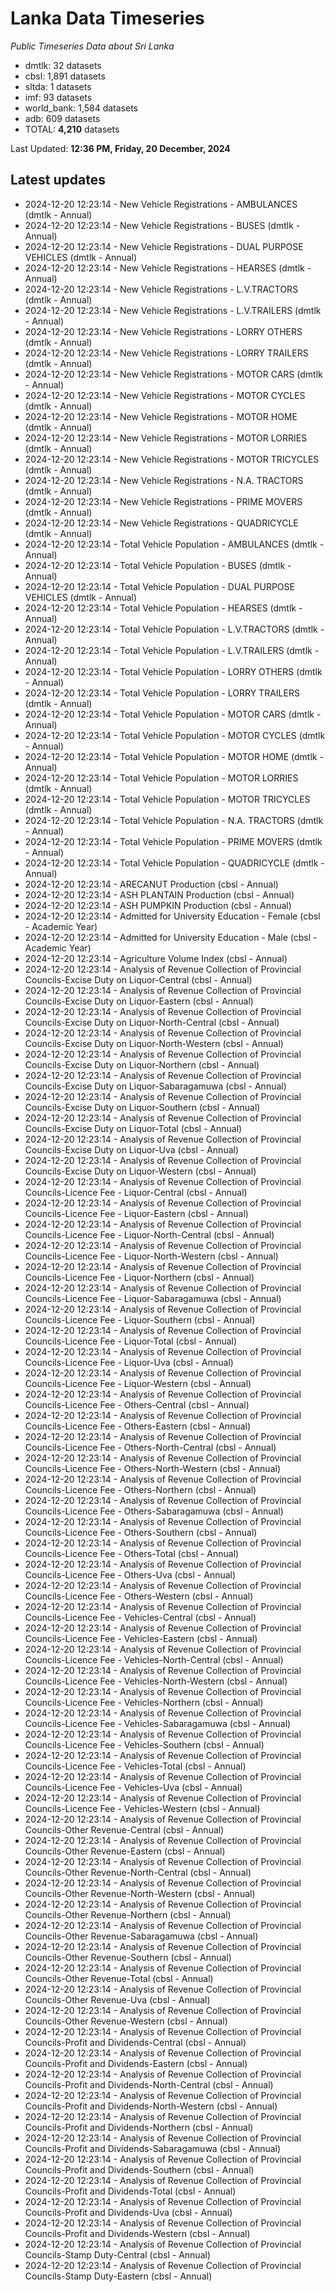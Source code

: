# Lanka Data Timeseries
*Public Timeseries Data about Sri Lanka*

* dmtlk: 32 datasets
* cbsl: 1,891 datasets
* sltda: 1 datasets
* imf: 93 datasets
* world_bank: 1,584 datasets
* adb: 609 datasets
* TOTAL: **4,210** datasets

Last Updated: **12:36 PM, Friday, 20 December, 2024**

## Latest updates

* 2024-12-20 12:23:14 - New Vehicle Registrations - AMBULANCES (dmtlk - Annual)
* 2024-12-20 12:23:14 - New Vehicle Registrations - BUSES (dmtlk - Annual)
* 2024-12-20 12:23:14 - New Vehicle Registrations - DUAL PURPOSE VEHICLES (dmtlk - Annual)
* 2024-12-20 12:23:14 - New Vehicle Registrations - HEARSES (dmtlk - Annual)
* 2024-12-20 12:23:14 - New Vehicle Registrations - L.V.TRACTORS (dmtlk - Annual)
* 2024-12-20 12:23:14 - New Vehicle Registrations - L.V.TRAILERS (dmtlk - Annual)
* 2024-12-20 12:23:14 - New Vehicle Registrations - LORRY OTHERS (dmtlk - Annual)
* 2024-12-20 12:23:14 - New Vehicle Registrations - LORRY TRAILERS (dmtlk - Annual)
* 2024-12-20 12:23:14 - New Vehicle Registrations - MOTOR CARS (dmtlk - Annual)
* 2024-12-20 12:23:14 - New Vehicle Registrations - MOTOR CYCLES (dmtlk - Annual)
* 2024-12-20 12:23:14 - New Vehicle Registrations - MOTOR HOME (dmtlk - Annual)
* 2024-12-20 12:23:14 - New Vehicle Registrations - MOTOR LORRIES (dmtlk - Annual)
* 2024-12-20 12:23:14 - New Vehicle Registrations - MOTOR TRICYCLES (dmtlk - Annual)
* 2024-12-20 12:23:14 - New Vehicle Registrations - N.A. TRACTORS (dmtlk - Annual)
* 2024-12-20 12:23:14 - New Vehicle Registrations - PRIME MOVERS (dmtlk - Annual)
* 2024-12-20 12:23:14 - New Vehicle Registrations - QUADRICYCLE (dmtlk - Annual)
* 2024-12-20 12:23:14 - Total Vehicle Population - AMBULANCES (dmtlk - Annual)
* 2024-12-20 12:23:14 - Total Vehicle Population - BUSES (dmtlk - Annual)
* 2024-12-20 12:23:14 - Total Vehicle Population - DUAL PURPOSE VEHICLES (dmtlk - Annual)
* 2024-12-20 12:23:14 - Total Vehicle Population - HEARSES (dmtlk - Annual)
* 2024-12-20 12:23:14 - Total Vehicle Population - L.V.TRACTORS (dmtlk - Annual)
* 2024-12-20 12:23:14 - Total Vehicle Population - L.V.TRAILERS (dmtlk - Annual)
* 2024-12-20 12:23:14 - Total Vehicle Population - LORRY OTHERS (dmtlk - Annual)
* 2024-12-20 12:23:14 - Total Vehicle Population - LORRY TRAILERS (dmtlk - Annual)
* 2024-12-20 12:23:14 - Total Vehicle Population - MOTOR CARS (dmtlk - Annual)
* 2024-12-20 12:23:14 - Total Vehicle Population - MOTOR CYCLES (dmtlk - Annual)
* 2024-12-20 12:23:14 - Total Vehicle Population - MOTOR HOME (dmtlk - Annual)
* 2024-12-20 12:23:14 - Total Vehicle Population - MOTOR LORRIES (dmtlk - Annual)
* 2024-12-20 12:23:14 - Total Vehicle Population - MOTOR TRICYCLES (dmtlk - Annual)
* 2024-12-20 12:23:14 - Total Vehicle Population - N.A. TRACTORS (dmtlk - Annual)
* 2024-12-20 12:23:14 - Total Vehicle Population - PRIME MOVERS (dmtlk - Annual)
* 2024-12-20 12:23:14 - Total Vehicle Population - QUADRICYCLE (dmtlk - Annual)
* 2024-12-20 12:23:14 - ARECANUT Production (cbsl - Annual)
* 2024-12-20 12:23:14 - ASH PLANTAIN Production (cbsl - Annual)
* 2024-12-20 12:23:14 - ASH PUMPKIN Production (cbsl - Annual)
* 2024-12-20 12:23:14 - Admitted for University Education - Female (cbsl - Academic Year)
* 2024-12-20 12:23:14 - Admitted for University Education - Male (cbsl - Academic Year)
* 2024-12-20 12:23:14 - Agriculture Volume Index (cbsl - Annual)
* 2024-12-20 12:23:14 - Analysis of Revenue Collection of Provincial Councils-Excise Duty on Liquor-Central (cbsl - Annual)
* 2024-12-20 12:23:14 - Analysis of Revenue Collection of Provincial Councils-Excise Duty on Liquor-Eastern (cbsl - Annual)
* 2024-12-20 12:23:14 - Analysis of Revenue Collection of Provincial Councils-Excise Duty on Liquor-North-Central (cbsl - Annual)
* 2024-12-20 12:23:14 - Analysis of Revenue Collection of Provincial Councils-Excise Duty on Liquor-North-Western (cbsl - Annual)
* 2024-12-20 12:23:14 - Analysis of Revenue Collection of Provincial Councils-Excise Duty on Liquor-Northern (cbsl - Annual)
* 2024-12-20 12:23:14 - Analysis of Revenue Collection of Provincial Councils-Excise Duty on Liquor-Sabaragamuwa (cbsl - Annual)
* 2024-12-20 12:23:14 - Analysis of Revenue Collection of Provincial Councils-Excise Duty on Liquor-Southern (cbsl - Annual)
* 2024-12-20 12:23:14 - Analysis of Revenue Collection of Provincial Councils-Excise Duty on Liquor-Total (cbsl - Annual)
* 2024-12-20 12:23:14 - Analysis of Revenue Collection of Provincial Councils-Excise Duty on Liquor-Uva (cbsl - Annual)
* 2024-12-20 12:23:14 - Analysis of Revenue Collection of Provincial Councils-Excise Duty on Liquor-Western (cbsl - Annual)
* 2024-12-20 12:23:14 - Analysis of Revenue Collection of Provincial Councils-Licence Fee - Liquor-Central (cbsl - Annual)
* 2024-12-20 12:23:14 - Analysis of Revenue Collection of Provincial Councils-Licence Fee - Liquor-Eastern (cbsl - Annual)
* 2024-12-20 12:23:14 - Analysis of Revenue Collection of Provincial Councils-Licence Fee - Liquor-North-Central (cbsl - Annual)
* 2024-12-20 12:23:14 - Analysis of Revenue Collection of Provincial Councils-Licence Fee - Liquor-North-Western (cbsl - Annual)
* 2024-12-20 12:23:14 - Analysis of Revenue Collection of Provincial Councils-Licence Fee - Liquor-Northern (cbsl - Annual)
* 2024-12-20 12:23:14 - Analysis of Revenue Collection of Provincial Councils-Licence Fee - Liquor-Sabaragamuwa (cbsl - Annual)
* 2024-12-20 12:23:14 - Analysis of Revenue Collection of Provincial Councils-Licence Fee - Liquor-Southern (cbsl - Annual)
* 2024-12-20 12:23:14 - Analysis of Revenue Collection of Provincial Councils-Licence Fee - Liquor-Total (cbsl - Annual)
* 2024-12-20 12:23:14 - Analysis of Revenue Collection of Provincial Councils-Licence Fee - Liquor-Uva (cbsl - Annual)
* 2024-12-20 12:23:14 - Analysis of Revenue Collection of Provincial Councils-Licence Fee - Liquor-Western (cbsl - Annual)
* 2024-12-20 12:23:14 - Analysis of Revenue Collection of Provincial Councils-Licence Fee - Others-Central (cbsl - Annual)
* 2024-12-20 12:23:14 - Analysis of Revenue Collection of Provincial Councils-Licence Fee - Others-Eastern (cbsl - Annual)
* 2024-12-20 12:23:14 - Analysis of Revenue Collection of Provincial Councils-Licence Fee - Others-North-Central (cbsl - Annual)
* 2024-12-20 12:23:14 - Analysis of Revenue Collection of Provincial Councils-Licence Fee - Others-North-Western (cbsl - Annual)
* 2024-12-20 12:23:14 - Analysis of Revenue Collection of Provincial Councils-Licence Fee - Others-Northern (cbsl - Annual)
* 2024-12-20 12:23:14 - Analysis of Revenue Collection of Provincial Councils-Licence Fee - Others-Sabaragamuwa (cbsl - Annual)
* 2024-12-20 12:23:14 - Analysis of Revenue Collection of Provincial Councils-Licence Fee - Others-Southern (cbsl - Annual)
* 2024-12-20 12:23:14 - Analysis of Revenue Collection of Provincial Councils-Licence Fee - Others-Total (cbsl - Annual)
* 2024-12-20 12:23:14 - Analysis of Revenue Collection of Provincial Councils-Licence Fee - Others-Uva (cbsl - Annual)
* 2024-12-20 12:23:14 - Analysis of Revenue Collection of Provincial Councils-Licence Fee - Others-Western (cbsl - Annual)
* 2024-12-20 12:23:14 - Analysis of Revenue Collection of Provincial Councils-Licence Fee - Vehicles-Central (cbsl - Annual)
* 2024-12-20 12:23:14 - Analysis of Revenue Collection of Provincial Councils-Licence Fee - Vehicles-Eastern (cbsl - Annual)
* 2024-12-20 12:23:14 - Analysis of Revenue Collection of Provincial Councils-Licence Fee - Vehicles-North-Central (cbsl - Annual)
* 2024-12-20 12:23:14 - Analysis of Revenue Collection of Provincial Councils-Licence Fee - Vehicles-North-Western (cbsl - Annual)
* 2024-12-20 12:23:14 - Analysis of Revenue Collection of Provincial Councils-Licence Fee - Vehicles-Northern (cbsl - Annual)
* 2024-12-20 12:23:14 - Analysis of Revenue Collection of Provincial Councils-Licence Fee - Vehicles-Sabaragamuwa (cbsl - Annual)
* 2024-12-20 12:23:14 - Analysis of Revenue Collection of Provincial Councils-Licence Fee - Vehicles-Southern (cbsl - Annual)
* 2024-12-20 12:23:14 - Analysis of Revenue Collection of Provincial Councils-Licence Fee - Vehicles-Total (cbsl - Annual)
* 2024-12-20 12:23:14 - Analysis of Revenue Collection of Provincial Councils-Licence Fee - Vehicles-Uva (cbsl - Annual)
* 2024-12-20 12:23:14 - Analysis of Revenue Collection of Provincial Councils-Licence Fee - Vehicles-Western (cbsl - Annual)
* 2024-12-20 12:23:14 - Analysis of Revenue Collection of Provincial Councils-Other Revenue-Central (cbsl - Annual)
* 2024-12-20 12:23:14 - Analysis of Revenue Collection of Provincial Councils-Other Revenue-Eastern (cbsl - Annual)
* 2024-12-20 12:23:14 - Analysis of Revenue Collection of Provincial Councils-Other Revenue-North-Central (cbsl - Annual)
* 2024-12-20 12:23:14 - Analysis of Revenue Collection of Provincial Councils-Other Revenue-North-Western (cbsl - Annual)
* 2024-12-20 12:23:14 - Analysis of Revenue Collection of Provincial Councils-Other Revenue-Northern (cbsl - Annual)
* 2024-12-20 12:23:14 - Analysis of Revenue Collection of Provincial Councils-Other Revenue-Sabaragamuwa (cbsl - Annual)
* 2024-12-20 12:23:14 - Analysis of Revenue Collection of Provincial Councils-Other Revenue-Southern (cbsl - Annual)
* 2024-12-20 12:23:14 - Analysis of Revenue Collection of Provincial Councils-Other Revenue-Total (cbsl - Annual)
* 2024-12-20 12:23:14 - Analysis of Revenue Collection of Provincial Councils-Other Revenue-Uva (cbsl - Annual)
* 2024-12-20 12:23:14 - Analysis of Revenue Collection of Provincial Councils-Other Revenue-Western (cbsl - Annual)
* 2024-12-20 12:23:14 - Analysis of Revenue Collection of Provincial Councils-Profit and Dividends-Central (cbsl - Annual)
* 2024-12-20 12:23:14 - Analysis of Revenue Collection of Provincial Councils-Profit and Dividends-Eastern (cbsl - Annual)
* 2024-12-20 12:23:14 - Analysis of Revenue Collection of Provincial Councils-Profit and Dividends-North-Central (cbsl - Annual)
* 2024-12-20 12:23:14 - Analysis of Revenue Collection of Provincial Councils-Profit and Dividends-North-Western (cbsl - Annual)
* 2024-12-20 12:23:14 - Analysis of Revenue Collection of Provincial Councils-Profit and Dividends-Northern (cbsl - Annual)
* 2024-12-20 12:23:14 - Analysis of Revenue Collection of Provincial Councils-Profit and Dividends-Sabaragamuwa (cbsl - Annual)
* 2024-12-20 12:23:14 - Analysis of Revenue Collection of Provincial Councils-Profit and Dividends-Southern (cbsl - Annual)
* 2024-12-20 12:23:14 - Analysis of Revenue Collection of Provincial Councils-Profit and Dividends-Total (cbsl - Annual)
* 2024-12-20 12:23:14 - Analysis of Revenue Collection of Provincial Councils-Profit and Dividends-Uva (cbsl - Annual)
* 2024-12-20 12:23:14 - Analysis of Revenue Collection of Provincial Councils-Profit and Dividends-Western (cbsl - Annual)
* 2024-12-20 12:23:14 - Analysis of Revenue Collection of Provincial Councils-Stamp Duty-Central (cbsl - Annual)
* 2024-12-20 12:23:14 - Analysis of Revenue Collection of Provincial Councils-Stamp Duty-Eastern (cbsl - Annual)